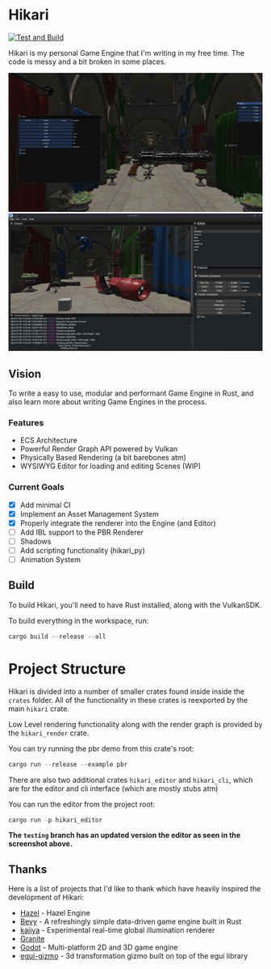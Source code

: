 # Hikari
[![Test and Build](https://github.com/Ax9D/Hikari/actions/workflows/ci.yml/badge.svg)](https://github.com/Ax9D/Hikari/actions/workflows/ci.yml)

Hikari is my personal Game Engine that I'm writing in my free time. 
The code is messy and a bit broken in some places.

![hikari_render_demo](./demo.png)
![editor_demo](./editor_demo.png)

## Vision
To write a easy to use, modular and performant Game Engine in Rust, and also learn more about writing Game Engines in the process.

### Features
* ECS Architecture
* Powerful Render Graph API powered by Vulkan
* Physically Based Rendering (a bit barebones atm)
* WYSIWYG Editor for loading and editing Scenes (WIP)

### Current Goals
- [X] Add minimal CI 
- [X] Implement an Asset Management System
- [X] Properly integrate the renderer into the Engine (and Editor)
- [ ] Add IBL support to the PBR Renderer
- [ ] Shadows
- [ ] Add scripting functionality (hikari_py)
- [ ] Animation System

## Build
To build Hikari, you'll need to have Rust installed, along with the VulkanSDK.

To build everything in the workspace, run:
```rust
cargo build --release --all
```

# Project Structure

Hikari is divided into a number of smaller crates found inside inside the `crates` folder. All of the functionality in these crates is reexported by the main `hikari` crate.


Low Level rendering functionality along with the render graph is provided by the `hikari_render` crate.

You can try running the pbr demo from this crate's root:

```rust
cargo run --release --example pbr
```

There are also two additional crates `hikari_editor` and `hikari_cli`, which are for the editor and cli interface (which are mostly stubs atm)

You can run the editor from the project root: 
```rust
cargo run -p hikari_editor
```

**The `testing` branch has an updated version the editor as seen in the screenshot above.**

## Thanks
Here is a list of projects that I'd like to thank which have heavily inspired the development of Hikari:

* [Hazel](https://github.com/TheCherno/Hazel) - Hazel Engine
* [Bevy](https://github.com/bevyengine/bevy) - A refreshingly simple data-driven game engine built in Rust
* [kajiya](https://github.com/EmbarkStudios/kajiya) - Experimental real-time global illumination renderer
* [Granite](https://github.com/Themaister/Granite)
* [Godot](https://github.com/godotengine/godot) - Multi-platform 2D and 3D game engine
* [egui-gizmo](https://github.com/urholaukkarinen/egui-gizmo) - 3d transformation gizmo built on top of the egui library